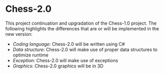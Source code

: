 # Chess-2.0

This project continuation and upgradation of the Chess-1.0 project. The following highlights the differences that are or will be implemented in the new version:

- *Coding language*: Chess-2.0 will be written using C#
- *Data structure*: Chess-2.0 will make use of proper data structures to optimize runtime
- *Exception*: Chess-2.0 will make use of exceptions
- *Graphics*: Chess-2.0 graphics will be in 3D
